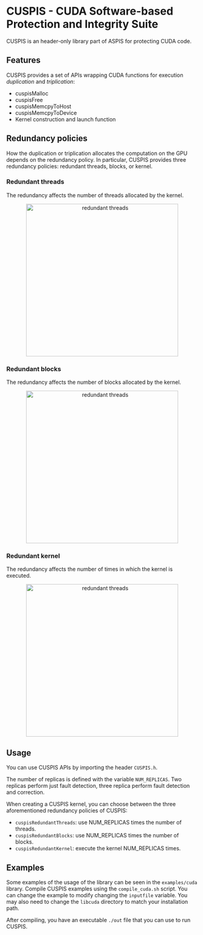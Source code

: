 # CUSPIS - CUDA Software-based Protection and Integrity Suite

CUSPIS is an header-only library part of ASPIS for protecting CUDA code. 

## Features
CUSPIS provides a set of APIs wrapping CUDA functions for execution *duplication* and *triplication*:

- cuspisMalloc
- cuspisFree
- cuspisMemcpyToHost
- cuspisMemcpyToDevice
- Kernel construction and launch function

## Redundancy policies

How the duplication or triplication allocates the computation on the GPU depends on the redundancy policy. In particular, CUSPIS provides three redundancy policies: redundant threads, blocks, or kernel.

### Redundant threads
The redundancy affects the number of threads allocated by the kernel.

<p align=center>
<img src="figures/cuspis_redundant_threads.jpg" alt="redundant threads" width="400"/>
</p>

### Redundant blocks
The redundancy affects the number of blocks allocated by the kernel.

<p align=center>
<img src="figures/cuspis_redundant_threads.jpg" alt="redundant threads" width="400"/>
</p>

### Redundant kernel
The redundancy affects the number of times in which the kernel is executed.

<p align=center>
<img src="figures/cuspis_redundant_threads.jpg" alt="redundant threads" width="400"/>
</p>

## Usage
You can use CUSPIS APIs by importing the header `CUSPIS.h`. 

The number of replicas is defined with the variable `NUM_REPLICAS`. Two replicas perform just fault detection, three replica perform fault detection and correction.

When creating a CUSPIS kernel, you can choose between the three aforementioned redundancy policies of CUSPIS:
- `cuspisRedundantThreads`: use NUM_REPLICAS times the number of threads.
- `cuspisRedundantBlocks`: use NUM_REPLICAS times the number of blocks.
- `cuspisRedundantKernel`: execute the kernel NUM_REPLICAS times.

## Examples
Some examples of the usage of the library can be seen in the `examples/cuda` library. Compile CUSPIS examples using the `compile_cuda.sh` script. You can change the example to modify changing the `inputfile` variable. You may also need to change the `libcuda` directory to match your installation path.

After compiling, you have an executable `./out` file that you can use to run CUSPIS.